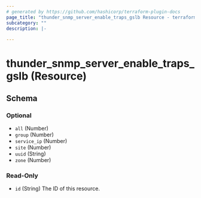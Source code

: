 ```yaml
---
# generated by https://github.com/hashicorp/terraform-plugin-docs
page_title: "thunder_snmp_server_enable_traps_gslb Resource - terraform-provider-thunder"
subcategory: ""
description: |-
  
---
```


# thunder_snmp_server_enable_traps_gslb (Resource)





<!-- schema generated by tfplugindocs -->
## Schema

### Optional

- `all` (Number)
- `group` (Number)
- `service_ip` (Number)
- `site` (Number)
- `uuid` (String)
- `zone` (Number)

### Read-Only

- `id` (String) The ID of this resource.


